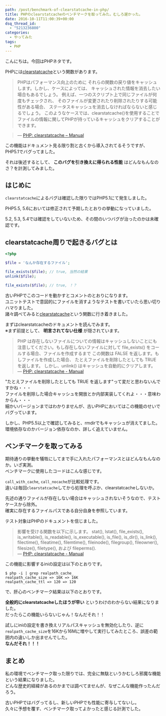 ```yaml
---
path: /post/benchmark-of-clearstatcache-in-php/
title: PHPのclearstatcacheのベンチマークを取ってみた。むしろ遅かった。
date: 2016-10-11T11:00:39+00:00
dsq_thread_id:
  - "5213236800"
categories:
  - やってみた
tags:
  - PHP
---
```

こんにちは。今回はPHPネタです。

PHPには[clearstatcache](http://php.net/manual/ja/function.clearstatcache.php)という関数があります。

> PHPはパフォーマンス向上のために それらの関数の戻り値をキャッシュします。しかし、ケースによっては、 キャッシュされた情報を消去したい場合もあるでしょう。 例えば、一つのスクリプト上で同じファイルが何度もチェックされ、 そのファイルが変更されたり削除されたりする可能性がある場合、 ステータスキャッシュを消去しなければならないと感じるでしょう。 このようなケースでは、clearstatcache()を使用することで ファイルの情報に関してPHPが持っているキャッシュをクリアすることができます。
    
> &mdash; [PHP: clearstatcache – Manual](http://php.net/manual/ja/function.clearstatcache.php)

この機能はドキュメント見る限り割と古くから導入されてるそうですが、PHP5.1でバグってました。
  
それは後述するとして、 **このバグを引き換えに得られる性能** はどんなもんなのさ？を計測してみました。

<!--more-->

はじめに
----------------------------------------

`clearstatcache`によるバグは確認した限りではPHP5.1にて発生しました。
  
PHP5.5, 5.6においては修正されて予期したとおりの挙動になっていました。
  
5.2, 5.3, 5.4では確認をしていないため、その間のいつバグが治ったのかは未確認です。

clearstatcache周りで起きるバグとは
----------------------------------------

```php
<?php

$file = 'なんか存在するファイル';

file_exists($file); // true, 当然の結果
unlink($file);

file_exists($file); // true, ！？
```

<p>
  古いPHPでこのコードを動かすとコメントのとおりになります。<br />
  ユニットテストで意図的にファイルを消すようなテストを書いていたら思い切りハマりました。<br />
  諸々調べてみると<a href="http://php.net/manual/ja/function.clearstatcache.php">clearstatcache</a>という関数に行き着きました。
</p>

<p>
  まずはclearstatcacheのドキュメントを読んでみます。<br />
  ※まず前提として、 <strong>明言されてない仕様</strong> が隠されています。
</p>

<blockquote>
  <p>
    PHP は存在しないファイルについての情報はキャッシュしないことにも 注意してください。もし存在しないファイルに対して file_exists() をコールする場合、ファイルを作成するまで この関数は FALSE を返します。もしファイルを作成した場合、 たとえファイルを削除したとしても TRUE を返します。 しかし、unlink() はキャッシュを自動的にクリアします。<br />
      &mdash; <a href="http://php.net/manual/ja/function.clearstatcache.php">PHP: clearstatcache - Manual</a>
  </p>
  
</blockquote>

<p>
  "たとえファイルを削除したとしても TRUE を返します"って変だと思わないんですかね・・・<br />
  ファイルを削除した場合キャッシュを開放とか内部実装してくれよ・・・意味わからん・・・<br />
  細かいバージョンまではわかりませんが、古いPHPにおいてはこの機能のせいでバグっています。
</p>

<p>
  しかし、PHP5.5以上で確認してみると、rmdirでもキャッシュが消えてました。<br />
  環境依存なのかバージョン依存なのか、詳しく追えていません。
</p>

<h2>
  ベンチマークを取ってみる
</h2>

<p>
  期待通りの挙動を犠牲にしてまで手に入れたパフォーマンスとはどんなもんなのか。いざ実測。<br />
  ベンチマークに使用したコードはこんな感じです。
</p>

<p>
  <code>call_with_cache</code>, <code>call_nocache</code>が比較処理です。<br />
  違いは毎回<code>clearstatcache</code>してから処理を呼ぶか、clearstatcacheしないか。
</p>

<p>
  先述の通りファイルが存在しない場合はキャッシュされないそうなので、テストケースから除外。<br />
  確実に存在するファイルパスである自分自身を参照しています。
</p>

<p>
  テスト対象はPHPのドキュメントを信じました。
</p>

<blockquote>
  <p>
    影響を受ける関数を以下に示します。 stat(), lstat(), file_exists(), is_writable(), is_readable(), is_executable(), is_file(), is_dir(), is_link(), filectime(), fileatime(), filemtime(), fileinode(), filegroup(), fileowner(), filesize(), filetype(), および fileperms().<br />
      &mdash; <a href="http://php.net/manual/ja/function.clearstatcache.php">PHP: clearstatcache - Manual</a>
  </p>
  
</blockquote>

<p>
  この機能に影響するiniの設定は以下のとおりです。
</p>

```
$ php -i | grep realpath_cache_
realpath_cache_size => 16K => 16K
realpath_cache_ttl => 120 => 120
```

<p>
  で、肝心のベンチマーク結果は以下のとおりです。
</p>

<p>
  <strong>全般的にclearstatcacheしたほうが早い</strong> というわけのわからない結果になりました。<br />
  だったらこの機能いらないじゃん！なんだそれ！！
</p>

<p>
  試しにiniの設定を書き換えリアルパスキャッシュを無効化したり、逆に<code>realpath_cache_size</code>を16Kから16Mに増やして実行してみたところ、誤差の範囲内の違いしか出ませんでした。<br />
  <strong>なんだそれ！！！</strong>
</p>

<h2>
  まとめ
</h2>

<p>
  私の環境でベンチマーク取った限りでは、完全に無駄というかむしろ邪魔な機能という結果になりました。<br />
  どんな歴史的経緯があるのかまでは調べてませんが、なぜこんな機能作ったんだろう。
</p>

<p>
  古いPHPではバグってるし、新しいPHPでも性能に寄与してないし。<br />
  久々に予想を覆す、ベンチマーク取ってよかったと感じる計測でした。
</p>

<div style="font-size:0px;height:0px;line-height:0px;margin:0;padding:0;clear:both">
  
</div>